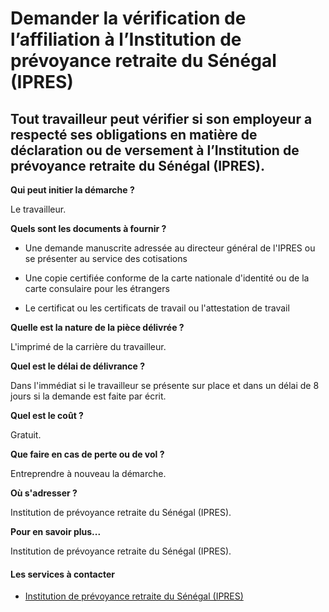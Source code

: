 # Demander la vérification de l’affiliation à l’Institution de prévoyance retraite du Sénégal (IPRES)

Tout travailleur peut vérifier si son employeur a respecté ses obligations en matière de déclaration ou de versement à l’Institution de prévoyance retraite du Sénégal (IPRES).
-------------------------------------------------------------------------------------------------------------------------------------------------------------------------------

**Qui peut initier la démarche ?**

Le travailleur.  

**Quels sont les documents à fournir ?**

*   Une demande manuscrite adressée au directeur général de l'IPRES ou se présenter au service des cotisations

*   Une copie certifiée conforme de la carte nationale d'identité ou de la carte consulaire pour les étrangers

*   Le certificat ou les certificats de travail ou l'attestation de travail

**Quelle est la nature de la pièce délivrée ?**

L'imprimé de la carrière du travailleur.

**Quel est le délai de délivrance ?**

Dans l'immédiat si le travailleur se présente sur place et dans un délai de 8 jours si la demande est faite par écrit.

**Quel est le coût ?**

Gratuit.

**Que faire en cas de perte ou de vol ?**

Entreprendre à nouveau la démarche.  

**Où s'adresser ?**

Institution de prévoyance retraite du Sénégal (IPRES).

**Pour en savoir plus...**

Institution de prévoyance retraite du Sénégal (IPRES).

#### Les services à contacter

*   [Institution de prévoyance retraite du Sénégal (IPRES)](../../../services/institution-de-prevoyance-retraite-du-senegal-ipres.md)